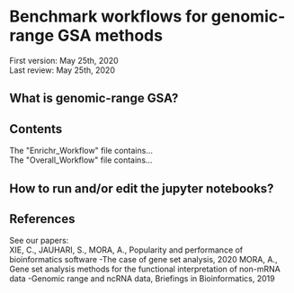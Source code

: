 # Benchmark workflows for genomic-range GSA methods
First version: May 25th, 2020<br>
Last review: May 25th, 2020
## What is genomic-range GSA?
## Contents
The "Enrichr_Workflow" file contains...<br>
The "Overall_Workflow" file contains...
## How to run and/or edit the jupyter notebooks?
## References
See our papers:<br>
XIE, C., JAUHARI, S., MORA, A., Popularity and performance of bioinformatics software -The case of gene set analysis, 2020
MORA, A., Gene set analysis methods for the functional interpretation of non-mRNA data -Genomic range and ncRNA data, Briefings in Bioinformatics, 2019
